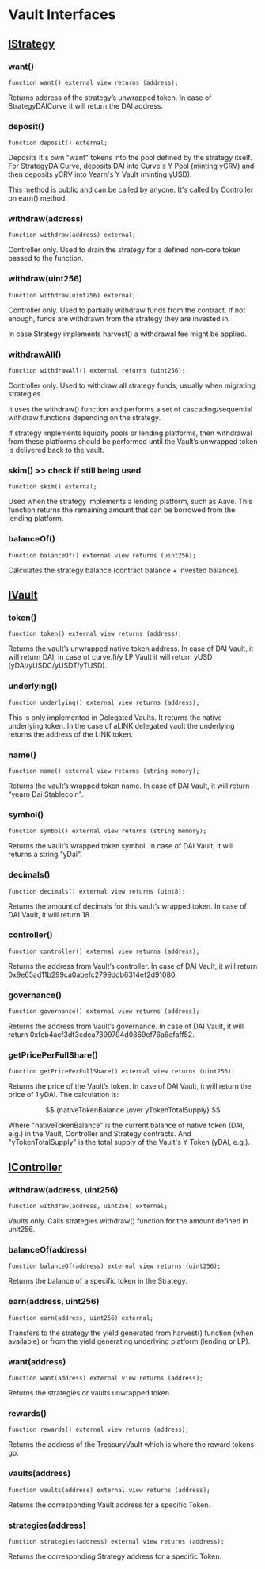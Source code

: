 # Vault Interfaces

## [IStrategy](https://github.com/iearn-finance/yearn-protocol/blob/develop/interfaces/yearn/IStrategy.sol)
### want()
```
function want() external view returns (address);
```
Returns address of the strategy’s unwrapped token. In case of StrategyDAICurve it will return the DAI address.

### deposit()
```
function deposit() external;
```

Deposits it's own "want" tokens into the pool defined by the strategy itself. For StrategyDAICurve, deposits DAI into Curve's Y Pool (minting yCRV) and then deposits yCRV into Yearn's Y Vault (minting yUSD).

This method is public and can be called by anyone. It's called by Controller on earn() method.

### withdraw(address)
```
function withdraw(address) external;
```
Controller only. Used to drain the strategy for a defined non-core token passed to the function.

### withdraw(uint256)
```
function withdraw(uint256) external;
```
Controller only. Used to partially withdraw funds from the contract. If not enough, funds are withdrawn from the strategy they are invested in.

In case Strategy implements harvest() a withdrawal fee might be applied.

### withdrawAll()
```
function withdrawAll() external returns (uint256);
```
Controller only. Used to withdraw all strategy funds, usually when migrating strategies. 

It uses the withdraw() function and performs a set of cascading/sequential withdraw functions depending on the strategy. 

If strategy implements liquidity pools or lending platforms, then withdrawal from these platforms should be performed until the Vault’s unwrapped token is delivered back to the vault.


### skim() >> check if still being used
```
function skim() external;
```
Used when the strategy implements a lending platform, such as Aave. This function returns the remaining amount that can be borrowed from the lending platform.

### balanceOf()

```
function balanceOf() external view returns (uint256);
```
Calculates the strategy balance (contract balance + invested balance).


## [IVault](https://github.com/iearn-finance/yearn-protocol/blob/develop/interfaces/yearn/IVault.sol)

### token()
```
function token() external view returns (address);

```

Returns the vault’s unwrapped native token address. In case of DAI Vault, it will return DAI, in case of curve.fi/y LP Vault it will return yUSD (yDAI/yUSDC/yUSDT/yTUSD).

### underlying()
```
function underlying() external view returns (address);

```

This is only implemented in Delegated Vaults. It returns the native underlying token. In the case of aLINK delegated vault the underlying returns the address of the LINK token.

### name()
```
function name() external view returns (string memory);

```
Returns the vault’s wrapped token name. In case of DAI Vault, it will return “yearn Dai Stablecoin".

### symbol()
```
function symbol() external view returns (string memory);

```

Returns the vault’s wrapped token symbol. In case of DAI Vault, it will returns a string “yDai”.

### decimals()
```
function decimals() external view returns (uint8);

```

Returns the amount of decimals for this vault’s wrapped token. In case of DAI Vault, it will return 18.

### controller()
```
function controller() external view returns (address);

```
Returns the address from Vault’s controller. In case of DAI Vault, it will return 0x9e65ad11b299ca0abefc2799ddb6314ef2d91080.

### governance()
```
function governance() external view returns (address);

```

Returns the address from Vault’s governance. In case of DAI Vault, it will return 0xfeb4acf3df3cdea7399794d0869ef76a6efaff52.

### getPricePerFullShare()
```
function getPricePerFullShare() external view returns (uint256);
```
Returns the price of the Vault’s token. In case of DAI Vault, it will return the price of 1 yDAI. The calculation is:

$$
{nativeTokenBalance \over yTokenTotalSupply}
$$

Where "nativeTokenBalance" is the current balance of native token (DAI, e.g.) in the Vault, Controller and Strategy contracts. And "yTokenTotalSupply" is the total supply of the Vault's Y Token (yDAI, e.g.).

## [IController](https://github.com/iearn-finance/yearn-protocol/blob/develop/interfaces/yearn/IController.sol)

### withdraw(address, uint256)
```
function withdraw(address, uint256) external;

```

Vaults only. Calls strategies withdraw() function for the amount defined in unit256.

### balanceOf(address)
```
function balanceOf(address) external view returns (uint256);
```

Returns the balance of a specific token in the Strategy.

### earn(address, uint256)
```
function earn(address, uint256) external;
```

Transfers to the strategy the yield generated from harvest() function (when available) or from the yield generating underlying platform (lending or LP).

### want(address)
```
function want(address) external view returns (address);
```

Returns the strategies or vaults unwrapped token.

### rewards()
```
function rewards() external view returns (address);

```
Returns the address of the TreasuryVault which is where the reward tokens go.

### vaults(address)

```
function vaults(address) external view returns (address);

```
Returns the corresponding Vault address for a specific Token.

### strategies(address)
```
function strategies(address) external view returns (address);

```
Returns the corresponding Strategy address for a specific Token.